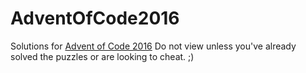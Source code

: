 # AdventOfCode2016
Solutions for [Advent of Code 2016](http://adventofcode.com/2016)
Do not view unless you've already solved the puzzles or are looking to cheat. ;)
